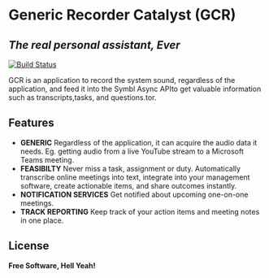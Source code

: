# Generic Recorder Catalyst (GCR)
## _The real personal assistant, Ever_

[![Build Status](https://travis-ci.org/joemccann/dillinger.svg?branch=master)](https://travis-ci.org/joemccann/dillinger)

GCR is an application to record the system sound, regardless of the application, and feed it into the Symbl Async APIto get valuable information such as transcripts,tasks, and questions.tor.

## Features

- **GENERIC** 
 Regardless of the application, it can acquire the audio data it needs. Eg. getting audio from a live YouTube stream to a Microsoft Teams meeting.
- **FEASIBILTY** 
 Never miss a task, assignment or duty. Automatically transcribe online meetings into text, integrate into your management software, create actionable items, and share outcomes instantly.
- **NOTIFICATION SERVICES** 
 Get notified about upcoming one-on-one meetings.
- **TRACK REPORTING**
 Keep track of your action items and meeting notes in one place.


## License



**Free Software, Hell Yeah!**
